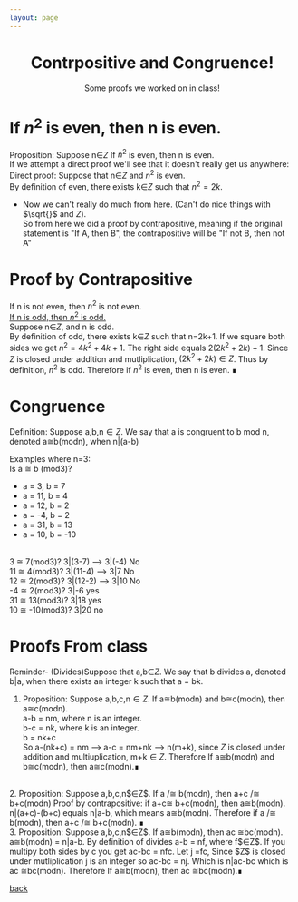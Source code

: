 ```yaml
---
layout: page
---
```

<html>
    <head>
        <script src="https://polyfill.io/v3/polyfill.min.js?features=es6"></script>
        <script id="MathJax-script" async src="https://cdn.jsdelivr.net/npm/mathjax@3/es5/tex-mml-chtml.js"></script>
        <script>
        window.MathJax = {
        tex: {
        inlineMath: [['$', '$'], ['\\(', '\\)']]
        }
        };
        </script>
            <center>
            <H1>Contrpositive and Congruence!</H1>
            <p>
            Some proofs we worked on in class! 
            </p>
            </center>
    </head>
</html>

# If $n^2$ is even, then n is even. 
Proposition: Suppose n∈$Z$
If $n^2$ is even, then n is even. <br/>
If we attempt a direct proof we'll see that it doesn't really get us anywhere:<br/>
Direct proof: Suppose that n∈$Z$ and $n^2$ is even. <br/>
By definition of even, there exists k∈$Z$ such that $n^2=2k$.<br/>
- Now we can't really do much from here. (Can't do nice things with $\sqrt{}$ and $Z$).<br/>
So from here we did a proof by contrapositive, meaning if the original statement is "If A, then B", the contrapositive will be "If not B, then not A"<br/>

# Proof by Contrapositive
If n is not even, then $n^2$ is not even.<br/>
<u>If n is odd, then $n^2$ is odd. </u> <br/>
Suppose n∈$Z$, and n is odd. <br/>
By definition of odd, there exists k∈$Z$ such that n=2k+1. If we square both sides we get $n^2=4k^2 + 4k +1$. The right side equals $2(2k^2+2k)+1$. Since $Z$ is closed under addition and mutliplication, $(2k^2+2k)∈Z$. Thus by definition, $n^2$ is odd. Therefore if $n^2$ is even, then n is even. ∎

# Congruence

Definition: Suppose a,b,n$∈Z$. We say that a is congruent to b mod n, denoted a≅b(modn), when n|(a-b)

Examples where n=3: <br/>
Is a ≅ b (mod3)?<br/>
- a = 3, b = 7<br/>
- a = 11, b = 4<br/>
- a = 12, b = 2<br/>
- a = -4, b = 2<br/>
- a = 31, b = 13<br/>
- a = 10, b = -10<br/>
<br/>
3 ≅ 7(mod3)? 3|(3-7) --> 3|(-4) No<br/>
11 ≅ 4(mod3)? 3|(11-4) --> 3|7 No<br/>
12 ≅ 2(mod3)? 3|(12-2) --> 3|10 No<br/>
-4 ≅  2(mod3)? 3|-6 yes<br/>
31 ≅ 13(mod3)? 3|18 yes<br/>
10 ≅ -10(mod3)? 3|20 no<br/>


# Proofs From class
Reminder- (Divides)Suppose that a,b∈$Z$. We say that b divides a, denoted b|a, when there exists an integer k such that a = bk. 
1. Proposition: Suppose a,b,c,n$∈Z$. If a≅b(modn) and b≅c(modn), then a≅c(modn).<br/>
a-b = nm, where n is an integer. <br/>
b-c = nk, where k is an integer. <br/>
b = nk+c<br/>
So a-(nk+c) = nm --> a-c = nm+nk --> n(m+k), since $Z$ is closed under addition and multiuplication, m+k$∈Z$. Therefore If a≅b(modn) and b≅c(modn), then a≅c(modn).∎<br/>
<br/>
2. Proposition: Suppose a,b,c,n$∈Z$. If a /≅ b(modn), then a+c /≅ b+c(modn)
Proof by contrapositive: if a+c≅ b+c(modn), then a≅b(modn). 
n|(a+c)-(b+c) equals n|a-b, which means a≅b(modn). Therefore if a /≅ b(modn), then a+c /≅ b+c(modn). ∎<br/>
3. Proposition: Suppose a,b,c,n$∈Z$. If a≅b(modn), then ac ≅bc(modn). <br/>
 a≅b(modn) = n|a-b. By definition of divides a-b = nf, where f$∈Z$. If you multipy both sides by c you get ac-bc = nfc. Let j =fc, Since $Z$ is closed under mutliplication j is an integer so ac-bc = nj. Which is n|ac-bc which is ac ≅bc(modn). Therefore If a≅b(modn), then ac ≅bc(modn).∎  <br/>

 [back](../BlogPage.md)

